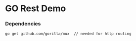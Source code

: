# GO Rest Demo

### Dependencies

```
go get github.com/gorilla/mux  // needed for http routing
```
